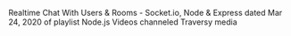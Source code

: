 Realtime Chat With Users & Rooms - Socket.io, Node & Express dated Mar 24, 2020 of playlist Node.js Videos channeled Traversy media
